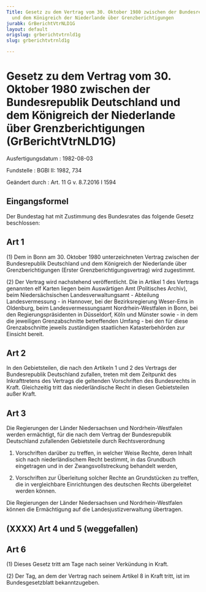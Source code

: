 ```yaml
---
Title: Gesetz zu dem Vertrag vom 30. Oktober 1980 zwischen der Bundesrepublik Deutschland
  und dem Königreich der Niederlande über Grenzberichtigungen
jurabk: GrBerichtVtrNLD1G
layout: default
origslug: grberichtvtrnld1g
slug: grberichtvtrnld1g

---
```


# Gesetz zu dem Vertrag vom 30. Oktober 1980 zwischen der Bundesrepublik Deutschland und dem Königreich der Niederlande über Grenzberichtigungen (GrBerichtVtrNLD1G)

Ausfertigungsdatum
:   1982-08-03

Fundstelle
:   BGBl II: 1982, 734

Geändert durch
:   Art. 11 G v. 8.7.2016 I 1594



## Eingangsformel

Der Bundestag hat mit Zustimmung des Bundesrates das folgende Gesetz
beschlossen:


## Art 1

(1) Dem in Bonn am 30. Oktober 1980 unterzeichneten Vertrag zwischen
der Bundesrepublik Deutschland und dem Königreich der Niederlande über
Grenzberichtigungen (Erster Grenzberichtigungsvertrag) wird
zugestimmt.

(2) Der Vertrag wird nachstehend veröffentlicht. Die in Artikel 1 des
Vertrags genannten elf Karten liegen beim Auswärtigen Amt (Politisches
Archiv), beim Niedersächsischen Landesverwaltungsamt - Abteilung
Landesvermessung - in Hannover, bei der Bezirksregierung Weser-Ems in
Oldenburg, beim Landesvermessungsamt Nordrhein-Westfalen in Bonn, bei
den Regierungspräsidenten in Düsseldorf, Köln und Münster sowie - in
dem die jeweiligen Grenzabschnitte betreffenden Umfang - bei den für
diese Grenzabschnitte jeweils zuständigen staatlichen Katasterbehörden
zur Einsicht bereit.


## Art 2

In den Gebietsteilen, die nach den Artikeln 1 und 2 des Vertrags der
Bundesrepublik Deutschland zufallen, treten mit dem Zeitpunkt des
Inkrafttretens des Vertrags die geltenden Vorschriften des
Bundesrechts in Kraft. Gleichzeitig tritt das niederländische Recht in
diesen Gebietsteilen außer Kraft.


## Art 3

Die Regierungen der Länder Niedersachsen und Nordrhein-Westfalen
werden ermächtigt, für die nach dem Vertrag der Bundesrepublik
Deutschland zufallenden Gebietsteile durch Rechtsverordnung

1.  Vorschriften darüber zu treffen, in welcher Weise Rechte, deren Inhalt
    sich nach niederländischem Recht bestimmt, in das Grundbuch
    eingetragen und in der Zwangsvollstreckung behandelt werden,


2.  Vorschriften zur Überleitung solcher Rechte an Grundstücken zu
    treffen, die in vergleichbare Einrichtungen des deutschen Rechts
    übergeleitet werden können.



Die Regierungen der Länder Niedersachsen und Nordrhein-Westfalen
können die Ermächtigung auf die Landesjustizverwaltung übertragen.


## (XXXX) Art 4 und 5 (weggefallen)



## Art 6

(1) Dieses Gesetz tritt am Tage nach seiner Verkündung in Kraft.

(2) Der Tag, an dem der Vertrag nach seinem Artikel 8 in Kraft tritt,
ist im Bundesgesetzblatt bekanntzugeben.

